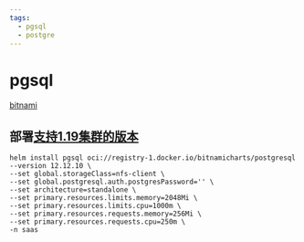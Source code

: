 ```yaml
---
tags:
  - pgsql
  - postgre
---
```


# pgsql

[bitnami](https://github.com/bitnami/charts/tree/main/bitnami/postgresql)


## 部署[支持1.19集群的版本](https://artifacthub.io/packages/helm/bitnami/postgresql/12.12.10)


```shell
helm install pgsql oci://registry-1.docker.io/bitnamicharts/postgresql --version 12.12.10 \
--set global.storageClass=nfs-client \
--set global.postgresql.auth.postgresPassword='' \
--set architecture=standalone \
--set primary.resources.limits.memory=2048Mi \
--set primary.resources.limits.cpu=1000m \
--set primary.resources.requests.memory=256Mi \
--set primary.resources.requests.cpu=250m \
-n saas
```

